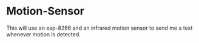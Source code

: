 # Motion-Sensor
This will use an esp-8266 and an infrared motion sensor to send me a text whenever motion is detected.
